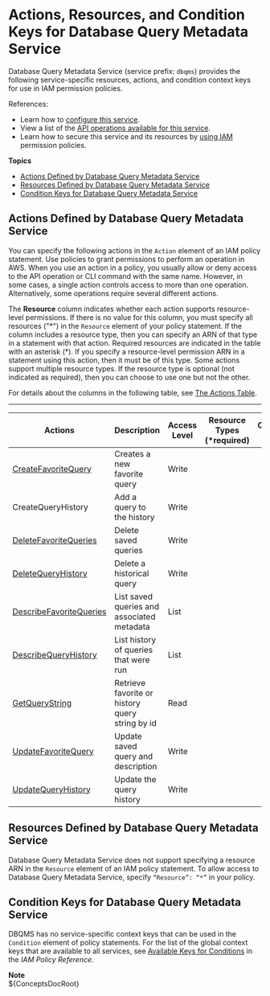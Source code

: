 # Actions, Resources, and Condition Keys for Database Query Metadata Service<a name="list_databasequerymetadataservice"></a>

Database Query Metadata Service \(service prefix: `dbqms`\) provides the following service\-specific resources, actions, and condition context keys for use in IAM permission policies\.

References:
+ Learn how to [configure this service](https://docs.aws.amazon.com/qldb/latest/developerguide/dbqms-api.html)\.
+ View a list of the [API operations available for this service](https://docs.aws.amazon.com/qldb/latest/developerguide/dbqms-api.html)\.
+ Learn how to secure this service and its resources by [using IAM](https://docs.aws.amazon.com/qldb/latest/developerguide/dbqms-api.html) permission policies\.

**Topics**
+ [Actions Defined by Database Query Metadata Service](#databasequerymetadataservice-actions-as-permissions)
+ [Resources Defined by Database Query Metadata Service](#databasequerymetadataservice-resources-for-iam-policies)
+ [Condition Keys for Database Query Metadata Service](#databasequerymetadataservice-policy-keys)

## Actions Defined by Database Query Metadata Service<a name="databasequerymetadataservice-actions-as-permissions"></a>

You can specify the following actions in the `Action` element of an IAM policy statement\. Use policies to grant permissions to perform an operation in AWS\. When you use an action in a policy, you usually allow or deny access to the API operation or CLI command with the same name\. However, in some cases, a single action controls access to more than one operation\. Alternatively, some operations require several different actions\.

The **Resource** column indicates whether each action supports resource\-level permissions\. If there is no value for this column, you must specify all resources \("\*"\) in the `Resource` element of your policy statement\. If the column includes a resource type, then you can specify an ARN of that type in a statement with that action\. Required resources are indicated in the table with an asterisk \(\*\)\. If you specify a resource\-level permission ARN in a statement using this action, then it must be of this type\. Some actions support multiple resource types\. If the resource type is optional \(not indicated as required\), then you can choose to use one but not the other\.

For details about the columns in the following table, see [The Actions Table](reference_policies_actions-resources-contextkeys.md#actions_table)\.


****  

| Actions | Description | Access Level | Resource Types \(\*required\) | Condition Keys | Dependent Actions | 
| --- | --- | --- | --- | --- | --- | 
|   [ CreateFavoriteQuery ](https://docs.aws.amazon.com/qldb/latest/developerguide/dbqms-api.html#CreateFavoriteQuery)  | Creates a new favorite query | Write |  |  |  | 
|   CreateQueryHistory  | Add a query to the history | Write |  |  |  | 
|   [ DeleteFavoriteQueries ](https://docs.aws.amazon.com/qldb/latest/developerguide/dbqms-api.html#DeleteFavoriteQueries)  | Delete saved queries | Write |  |  |  | 
|   [ DeleteQueryHistory ](https://docs.aws.amazon.com/qldb/latest/developerguide/dbqms-api.html#DeleteQueryHistory)  | Delete a historical query | Write |  |  |  | 
|   [ DescribeFavoriteQueries ](https://docs.aws.amazon.com/qldb/latest/developerguide/dbqms-api.html#DescribeFavoriteQueries)  | List saved queries and associated metadata | List |  |  |  | 
|   [ DescribeQueryHistory ](https://docs.aws.amazon.com/qldb/latest/developerguide/dbqms-api.html#DescribeQueryHistory)  | List history of queries that were run | List |  |  |  | 
|   [ GetQueryString ](https://docs.aws.amazon.com/qldb/latest/developerguide/dbqms-api.html#GetQueryString)  | Retrieve favorite or history query string by id | Read |  |  |  | 
|   [ UpdateFavoriteQuery ](https://docs.aws.amazon.com/qldb/latest/developerguide/dbqms-api.html#UpdateFavoriteQuery)  | Update saved query and description | Write |  |  |  | 
|   [ UpdateQueryHistory ](https://docs.aws.amazon.com/qldb/latest/developerguide/dbqms-api.html#UpdateQueryHistory)  | Update the query history | Write |  |  |  | 

## Resources Defined by Database Query Metadata Service<a name="databasequerymetadataservice-resources-for-iam-policies"></a>

Database Query Metadata Service does not support specifying a resource ARN in the `Resource` element of an IAM policy statement\. To allow access to Database Query Metadata Service, specify `“Resource”: “*”` in your policy\.

## Condition Keys for Database Query Metadata Service<a name="databasequerymetadataservice-policy-keys"></a>

DBQMS has no service\-specific context keys that can be used in the `Condition` element of policy statements\. For the list of the global context keys that are available to all services, see [Available Keys for Conditions](reference_policies_condition-keys.html#AvailableKeys) in the *IAM Policy Reference*\.

**Note**  
$\{ConceptsDocRoot\}